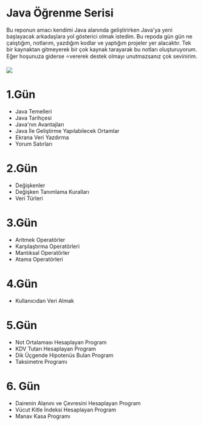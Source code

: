 # Java Öğrenme Serisi

Bu reponun amacı kendimi Java alanında geliştirirken Java'ya yeni başlayacak arkadaşlara yol gösterici olmak istedim. Bu repoda gün gün ne çalıştığım, notlarım, yazdığım kodlar ve yaptığım projeler yer alacaktır. Tek bir kaynaktan gitmeyerek bir çok kaynak tarayarak bu notları oluşturuyorum. Eğer hoşunuza giderse ⭐vererek destek olmayı unutmazsanız çok sevinirim.

![](https://www.vectorlogo.zone/logos/java/java-ar21.png)

# 1.Gün

- Java Temelleri
- Java Tarihçesi
- Java'nın Avantajları
- Java İle Geliştirme Yapılabilecek Ortamlar
- Ekrana Veri Yazdırma
- Yorum Satırları

# 2.Gün

* Değişkenler
* Değişken Tanımlama Kuralları
* Veri Türleri

# 3.Gün
* Aritmek Operatörler
* Karşılaştırma Operatörleri
* Mantıksal Operatörler
* Atama Operatörleri

# 4.Gün
* Kullanıcıdan Veri Almak

# 5.Gün
* Not Ortalaması Hesaplayan Program
* KDV Tutarı Hesaplayan Program
* Dik Üçgende Hipotenüs Bulan Program
* Taksimetre Programı

# 6. Gün
* Dairenin Alanını ve Çevresini Hesaplayan Program
* Vücut Kitle İndeksi Hesaplayan Program
* Manav Kasa Programı
